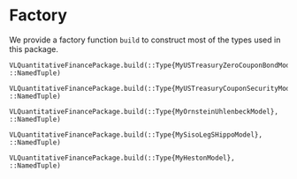 # Factory
We provide a factory function `build` to construct most of the types used in this package.

```@docs
VLQuantitativeFinancePackage.build(::Type{MyUSTreasuryZeroCouponBondModel}, ::NamedTuple)
```

```@docs
VLQuantitativeFinancePackage.build(::Type{MyUSTreasuryCouponSecurityModel}, ::NamedTuple)
```

```@docs
VLQuantitativeFinancePackage.build(::Type{MyOrnsteinUhlenbeckModel}, ::NamedTuple)
```

```@docs
VLQuantitativeFinancePackage.build(::Type{MySisoLegSHippoModel}, ::NamedTuple)
```

```@docs
VLQuantitativeFinancePackage.build(::Type{MyHestonModel}, ::NamedTuple)
```